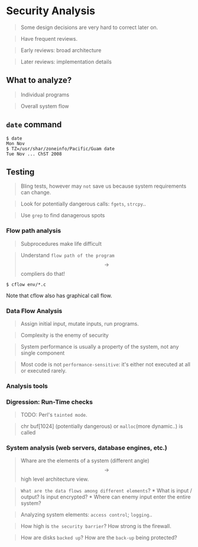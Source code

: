 # Security Analysis

> Some design decisions are very hard to correct later on.

> Have frequent reviews.

> Early reviews: broad architecture

> Later reviews: implementation details


## What to analyze?
> Individual programs

> Overall system flow

## `date` command
```
$ date
Mon Nov
$ TZ=/usr/shar/zoneinfo/Pacific/Guam date
Tue Nov ... ChST 2008
```

## Testing
> Bling tests, however may `not` save us because system requirements can change.

> Look for potentially dangerous calls: `fgets`, `strcpy`..

> Use `grep` to find danagerous spots

### Flow path analysis
> Subprocedures make life difficult

> Understand `flow path of the program` $$\rightarrow$$ compliers do that!

```
$ cflow env/*.c
```
Note that cflow also has graphical call flow.

### Data Flow Analysis
>  Assign initial input, mutate inputs, run programs.

> Complexity is the enemy of security

> System performance is usually a property of the system, not any single component

> Most code is not `performance-sensitive`: it's either not executed at all or executed rarely.

### Analysis tools


### Digression: Run-Time checks
> TODO: Perl's `tainted mode`.

> chr buf[1024] (potentially dangerous) or `malloc`(more dynamic..) is called

### System analysis (web servers, database engines, etc.)

> Whare are the elements of a system (different angle) $$\rightarrow$$ high level architecture view.

> `What are the data flows among different elements`?
    * What is input / output? Is input encrypted?
    * Where can enemy input enter the entire system?

> Analyzing system elements: `access control`; `logging`..

> How high is `the security barrier`? How strong is the firewall.

> How are disks `backed up`? How are the `back-up` being protected?




